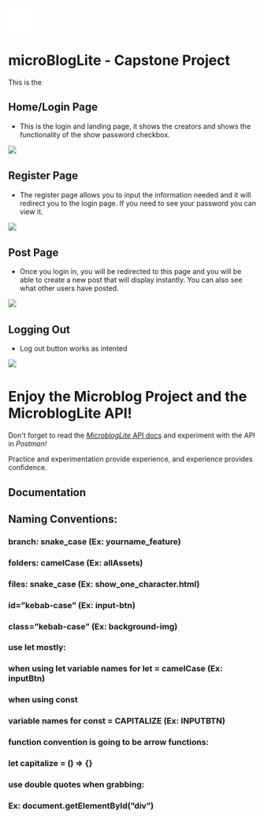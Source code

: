 <img src='/images/Y_logo_light.svg' width='50px'>

# microBlogLite - Capstone Project
This is the
## Home/Login Page
- This is the login and landing page, it shows the creators and shows the functionality of the show password checkbox.

<img src="/images/home_Page.gif">

## Register Page
- The register page allows you to input the information needed and it will redirect you to the login page. If you need to see your password you can view it.

<img src="/images/register_Page.gif">

## Post Page
- Once you login in, you will be redirected to this page and you will be able to create a new post that will display instantly. You can also see what other users have posted. 

<img src="/images/post_Page.gif">

## Logging Out
- Log out button works as intented

<img src="/images/log_Out.gif">




# Enjoy the Microblog Project and the MicroblogLite API!

Don't forget to read the [*MicroblogLite* API docs](https://microbloglite.herokuapp.com/docs/) and experiment with the API in *Postman!*

Practice and experimentation provide experience, and experience provides confidence.

## Documentation

## Naming Conventions:
### branch: snake_case (Ex: yourname_feature) 
### folders: camelCase (Ex: allAssets) 
### files: snake_case (Ex: show_one_character.html) 
### id=”kebab-case” (Ex: input-btn) 
### class=”kebab-case” (Ex: background-img) 
### use let mostly: 
### when using let variable names for let = camelCase (Ex: inputBtn) 
### when using const  
### variable names for const = CAPITALIZE (Ex: INPUTBTN) 
### function convention is going to be arrow functions: 
### let capitalize = () ⇒ {} 
### use double quotes when grabbing: 
### Ex: document.getElementById(”div”)